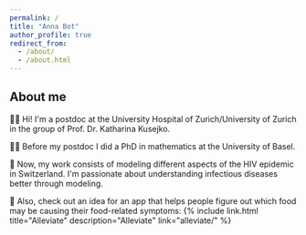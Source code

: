 ```yaml
---
permalink: /
title: "Anna Bot"
author_profile: true
redirect_from: 
  - /about/
  - /about.html
---
```


## About me

👩‍💻 Hi! I'm a postdoc at the University Hospital of Zurich/University of Zurich in the group of Prof. Dr. Katharina Kusejko.

👩‍🎓 Before my postdoc I did a PhD in mathematics at the University of Basel.

🧬 Now, my work consists of modeling different aspects of the HIV epidemic in Switzerland. I'm passionate about understanding infectious diseases better through modeling.

🚀 Also, check out an idea for an app that helps people figure out which food may be causing their food-related symptoms: {% include link.html
  title="Alleviate"
  description="Alleviate"
  link="alleviate/"
%}